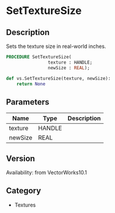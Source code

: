 # SetTextureSize

## Description
Sets the texture size in real-world inches.

```pascal
PROCEDURE SetTextureSize(
				texture : HANDLE;
				newSize : REAL);
```

```python
def vs.SetTextureSize(texture, newSize):
    return None
```

## Parameters
|Name|Type|Description|
|---|---|---|
|texture|HANDLE|   |
|newSize|REAL|   |

## Version
Availability: from VectorWorks10.1

## Category
* Textures

